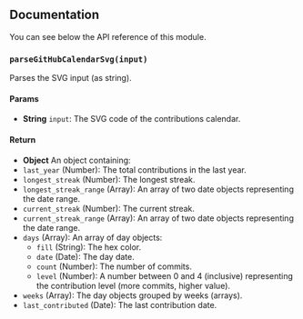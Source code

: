 ## Documentation

You can see below the API reference of this module.

### `parseGitHubCalendarSvg(input)`
Parses the SVG input (as string).

#### Params
- **String** `input`: The SVG code of the contributions calendar.

#### Return
- **Object** An object containing:
 - `last_year` (Number): The total contributions in the last year.
 - `longest_streak` (Number): The longest streak.
 - `longest_streak_range` (Array): An array of two date objects representing the date range.
 - `current_streak` (Number): The current streak.
 - `current_streak_range` (Array): An array of two date objects representing the date range.
 - `days` (Array): An array of day objects:
   - `fill` (String): The hex color.
   - `date` (Date): The day date.
   - `count` (Number): The number of commits.
   - `level` (Number): A number between 0 and 4 (inclusive) representing the contribution level (more commits, higher value).
 - `weeks` (Array): The day objects grouped by weeks (arrays).
 - `last_contributed` (Date): The last contribution date.

